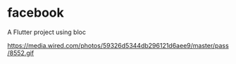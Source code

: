 # facebook

A Flutter project using bloc

https://media.wired.com/photos/59326d5344db296121d6aee9/master/pass/8552.gif
